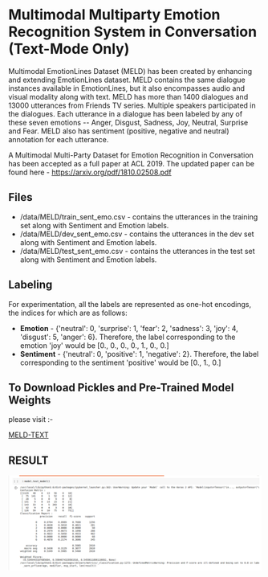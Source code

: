# Multimodal Multiparty Emotion Recognition System in Conversation (Text-Mode Only)



Multimodal EmotionLines Dataset (MELD) has been created by enhancing and extending EmotionLines dataset. 
MELD contains the same dialogue instances available in EmotionLines, but it also encompasses audio and visual modality along with text. 
MELD has more than 1400 dialogues and 13000 utterances from Friends TV series. 
Multiple speakers participated in the dialogues. 
Each utterance in a dialogue has been labeled by any of these seven emotions -- Anger, Disgust, Sadness, Joy, Neutral, Surprise and Fear. 
MELD also has sentiment (positive, negative and neutral) annotation for each utterance.


A Multimodal Multi-Party Dataset for Emotion Recognition in Conversation has been accepted as a full paper at ACL 2019. 
The updated paper can be found here - https://arxiv.org/pdf/1810.02508.pdf


## Files
- /data/MELD/train_sent_emo.csv - contains the utterances in the training set along with Sentiment and Emotion labels.
- /data/MELD/dev_sent_emo.csv - contains the utterances in the dev set along with Sentiment and Emotion labels.
- /data/MELD/test_sent_emo.csv - contains the utterances in the test set along with Sentiment and Emotion labels.




## Labeling
For experimentation, all the labels are represented as one-hot encodings, the indices for which are as follows:

- **Emotion** - {'neutral': 0, 'surprise': 1, 'fear': 2, 'sadness': 3, 'joy': 4, 'disgust': 5, 'anger': 6}. Therefore, the label corresponding to the emotion 'joy' would be [0., 0., 0., 0., 1., 0., 0.]
- **Sentiment** - {'neutral': 0, 'positive': 1, 'negative': 2}. Therefore, the label corresponding to the sentiment 'positive' would be [0., 1., 0.]

## To Download Pickles and Pre-Trained Model Weights

please visit :-


[MELD-TEXT](https://drive.google.com/drive/folders/12vCrspHhWDxATBg7Lr5V1CxqhD-1be9B?usp=sharing)

## RESULT

![result](/result.png)
